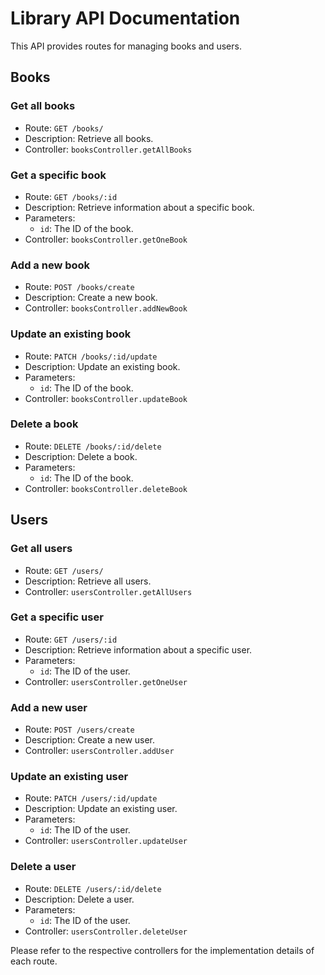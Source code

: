 # Library API Documentation

This API provides routes for managing books and users.

## Books

### Get all books

- Route: `GET /books/`
- Description: Retrieve all books.
- Controller: `booksController.getAllBooks`

### Get a specific book

- Route: `GET /books/:id`
- Description: Retrieve information about a specific book.
- Parameters:
  - `id`: The ID of the book.
- Controller: `booksController.getOneBook`

### Add a new book

- Route: `POST /books/create`
- Description: Create a new book.
- Controller: `booksController.addNewBook`

### Update an existing book

- Route: `PATCH /books/:id/update`
- Description: Update an existing book.
- Parameters:
  - `id`: The ID of the book.
- Controller: `booksController.updateBook`

### Delete a book

- Route: `DELETE /books/:id/delete`
- Description: Delete a book.
- Parameters:
  - `id`: The ID of the book.
- Controller: `booksController.deleteBook`

## Users

### Get all users

- Route: `GET /users/`
- Description: Retrieve all users.
- Controller: `usersController.getAllUsers`

### Get a specific user

- Route: `GET /users/:id`
- Description: Retrieve information about a specific user.
- Parameters:
  - `id`: The ID of the user.
- Controller: `usersController.getOneUser`

### Add a new user

- Route: `POST /users/create`
- Description: Create a new user.
- Controller: `usersController.addUser`

### Update an existing user

- Route: `PATCH /users/:id/update`
- Description: Update an existing user.
- Parameters:
  - `id`: The ID of the user.
- Controller: `usersController.updateUser`

### Delete a user

- Route: `DELETE /users/:id/delete`
- Description: Delete a user.
- Parameters:
  - `id`: The ID of the user.
- Controller: `usersController.deleteUser`

Please refer to the respective controllers for the implementation details of each route.
